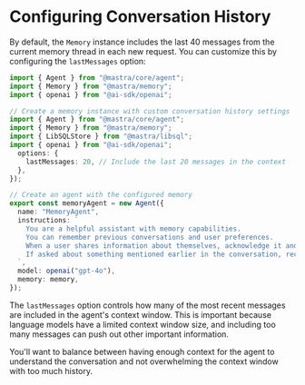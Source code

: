 # Configuring Conversation History

By default, the `Memory` instance includes the last 40 messages from the current memory thread in each new request. You can customize this by configuring the `lastMessages` option:

```typescript
import { Agent } from "@mastra/core/agent";
import { Memory } from "@mastra/memory";
import { openai } from "@ai-sdk/openai";

// Create a memory instance with custom conversation history settings
import { Agent } from "@mastra/core/agent";
import { Memory } from "@mastra/memory";
import { LibSQLStore } from "@mastra/libsql";
import { openai } from "@ai-sdk/openai";
  options: {
    lastMessages: 20, // Include the last 20 messages in the context
  },
});

// Create an agent with the configured memory
export const memoryAgent = new Agent({
  name: "MemoryAgent",
  instructions: `
    You are a helpful assistant with memory capabilities.
    You can remember previous conversations and user preferences.
    When a user shares information about themselves, acknowledge it and remember it for future reference.
    If asked about something mentioned earlier in the conversation, recall it accurately.
  `,
  model: openai("gpt-4o"),
  memory: memory,
});
```

The `lastMessages` option controls how many of the most recent messages are included in the agent's context window. This is important because language models have a limited context window size, and including too many messages can push out other important information.

You'll want to balance between having enough context for the agent to understand the conversation and not overwhelming the context window with too much history.

